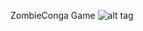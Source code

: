  ZombieConga Game
![alt tag](https://cloud.githubusercontent.com/assets/7776614/13207501/31a09b86-d8c4-11e5-8b57-89cc19d6bf6b.gif)
